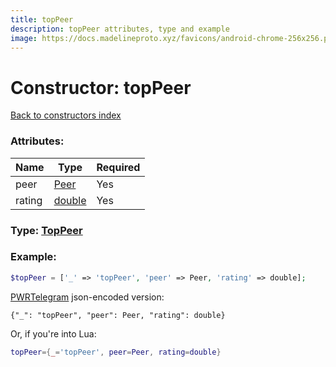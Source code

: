 ```yaml
---
title: topPeer
description: topPeer attributes, type and example
image: https://docs.madelineproto.xyz/favicons/android-chrome-256x256.png
---
```

# Constructor: topPeer  
[Back to constructors index](index.md)



### Attributes:

| Name     |    Type       | Required |
|----------|---------------|----------|
|peer|[Peer](../types/Peer.md) | Yes|
|rating|[double](../types/double.md) | Yes|



### Type: [TopPeer](../types/TopPeer.md)


### Example:

```php
$topPeer = ['_' => 'topPeer', 'peer' => Peer, 'rating' => double];
```  

[PWRTelegram](https://pwrtelegram.xyz) json-encoded version:

```
{"_": "topPeer", "peer": Peer, "rating": double}
```


Or, if you're into Lua:

```lua
topPeer={_='topPeer', peer=Peer, rating=double}

```


